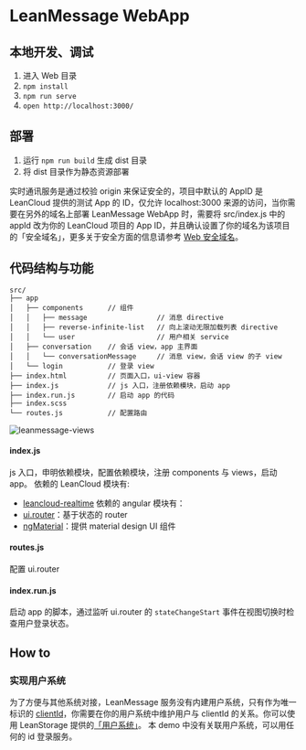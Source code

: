 LeanMessage WebApp
====

本地开发、调试
----

1. 进入 Web 目录
2. `npm install`
3. `npm run serve`
4. `open http://localhost:3000/`

部署
----

1. 运行 `npm run build` 生成 dist 目录
2. 将 dist 目录作为静态资源部署

实时通讯服务是通过校验 origin 来保证安全的，项目中默认的 AppID 是 LeanCloud 提供的测试 App 的 ID，仅允许 localhost:3000 来源的访问，当你需要在另外的域名上部署 LeanMessage WebApp 时，需要将 src/index.js 中的 appId 改为你的 LeanCloud 项目的 App ID，并且确认设置了你的域名为该项目的「安全域名」，更多关于安全方面的信息请参考 [Web 安全域名](https://leancloud.cn/docs/data_security.html#Web_安全域名)。

代码结构与功能
----
```
src/
├── app
│   ├── components      // 组件
│   │   ├── message                 // 消息 directive
│   │   ├── reverse-infinite-list   // 向上滚动无限加载列表 directive
│   │   └── user                    // 用户相关 service
│   ├── conversation    // 会话 view，app 主界面
│   │   └── conversationMessage     // 消息 view，会话 view 的子 view
│   └── login           // 登录 view
├── index.html          // 页面入口，ui-view 容器
├── index.js            // js 入口，注册依赖模块，启动 app
├── index.run.js        // 启动 app 的代码
├── index.scss
└── routes.js           // 配置路由
```
![leanmessage-views](https://cloud.githubusercontent.com/assets/175227/9702711/598c3390-549d-11e5-86c7-32595fbb9013.png)

#### index.js
js 入口，申明依赖模块，配置依赖模块，注册 components 与 views，启动 app。
依赖的 LeanCloud 模块有:
- [leancloud-realtime](https://leancloud.cn/docs/realtime_guide-js.html)
依赖的 angular 模块有：
- [ui.router](https://github.com/angular-ui/ui-router)：基于状态的 router
- [ngMaterial](https://material.angularjs.org/)：提供 material design UI 组件

#### routes.js
配置 ui.router

#### index.run.js
启动 app 的脚本，通过监听 ui.router 的 `stateChangeStart` 事件在视图切换时检查用户登录状态。

How to
----
### 实现用户系统
为了方便与其他系统对接，LeanMessage 服务没有内建用户系统，只有作为唯一标识的 [clientId](https://leancloud.cn/docs/realtime_v2.html#clientId)，你需要在你的用户系统中维护用户与 clientId 的关系。你可以使用 LeanStorage 提供的[「用户系统」](https://leancloud.cn/docs/js_guide.html#用户)。
本 demo 中没有关联用户系统，可以用任何的 id 登录服务。
